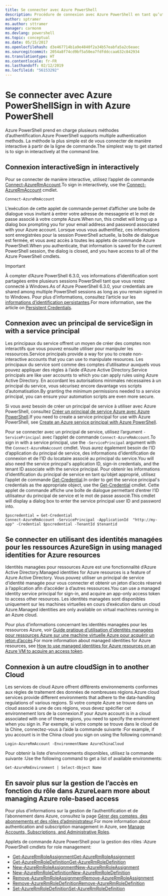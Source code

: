 ```yaml
---
title: Se connecter avec Azure PowerShell
description: Procédure de connexion avec Azure PowerShell en tant qu’utilisateur, en tant que principal de service, ou avec des identités managées pour les ressources Azure.
author: sptramer
ms.author: sttramer
manager: carmonm
ms.devlang: powershell
ms.topic: conceptual
ms.date: 05/15/2017
ms.openlocfilehash: d3e467714b1a9e4840f2a34b57eabfa5a2c6eaec
ms.sourcegitcommit: 2054a8f74cd9bf5a50ea7fdfddccaa632c842934
ms.translationtype: HT
ms.contentlocale: fr-FR
ms.lasthandoff: 02/12/2019
ms.locfileid: "56153292"
---
```

# <a name="sign-in-with-azure-powershell"></a><span data-ttu-id="aee41-103">Se connecter avec Azure PowerShell</span><span class="sxs-lookup"><span data-stu-id="aee41-103">Sign in with Azure PowerShell</span></span>

<span data-ttu-id="aee41-104">Azure PowerShell prend en charge plusieurs méthodes d’authentification.</span><span class="sxs-lookup"><span data-stu-id="aee41-104">Azure PowerShell supports multiple authentication methods.</span></span> <span data-ttu-id="aee41-105">La méthode la plus simple est de vous connecter de manière interactive à partir de la ligne de commande.</span><span class="sxs-lookup"><span data-stu-id="aee41-105">The simplest way to get started is to sign in interactively at the command line.</span></span>

## <a name="sign-in-interactively"></a><span data-ttu-id="aee41-106">Connexion interactive</span><span class="sxs-lookup"><span data-stu-id="aee41-106">Sign in interactively</span></span>

<span data-ttu-id="aee41-107">Pour se connecter de manière interactive, utilisez l’applet de commande [Connect-AzureRmAccount](/powershell/module/azurerm.profile/connect-azurermaccount).</span><span class="sxs-lookup"><span data-stu-id="aee41-107">To sign in interactively, use the [Connect-AzureRmAccount](/powershell/module/azurerm.profile/connect-azurermaccount) cmdlet.</span></span>

```azurepowershell-interactive
Connect-AzureRmAccount
```

<span data-ttu-id="aee41-108">L’exécution de cette applet de commande permet d’afficher une boîte de dialogue vous invitant à entrer votre adresse de messagerie et le mot de passe associé à votre compte Azure.</span><span class="sxs-lookup"><span data-stu-id="aee41-108">When run, this cmdlet will bring up a dialog box prompting you for your email address and password associated with your Azure account.</span></span> <span data-ttu-id="aee41-109">Lorsque vous vous authentifiez, ces informations sont enregistrées pour la session PowerShell actuelle, la boîte de dialogue est fermée, et vous avez accès à toutes les applets de commande Azure PowerShell.</span><span class="sxs-lookup"><span data-stu-id="aee41-109">When you authenticate, that information is saved for the current PowerShell session, the dialog is closed, and you have access to all of the Azure PowerShell cmdlets.</span></span>

> [!IMPORTANT]
> <span data-ttu-id="aee41-110">À compter d’Azure PowerShell 6.3.0, vos informations d’identification sont partagées entre plusieurs sessions PowerShell tant que vous restez connecté à Windows.</span><span class="sxs-lookup"><span data-stu-id="aee41-110">As of Azure PowerShell 6.3.0, your credentials are shared among multiple PowerShell sessions as long as you remain signed in to Windows.</span></span> <span data-ttu-id="aee41-111">Pour plus d’informations, consultez l’article sur les [informations d’identification persistantes](context-persistence.md).</span><span class="sxs-lookup"><span data-stu-id="aee41-111">For more information, see the article on [Persistent Credentials](context-persistence.md).</span></span>

## <a name="sign-in-with-a-service-principal"></a><span data-ttu-id="aee41-112">Connexion avec un principal de service</span><span class="sxs-lookup"><span data-stu-id="aee41-112">Sign in with a service principal</span></span>

<span data-ttu-id="aee41-113">Les principaux du service offrent un moyen de créer des comptes non interactifs que vous pouvez ensuite utiliser pour manipuler les ressources.</span><span class="sxs-lookup"><span data-stu-id="aee41-113">Service principals provide a way for you to create non-interactive accounts that you can use to manipulate resources.</span></span> <span data-ttu-id="aee41-114">Les principaux du service sont comme des comptes d’utilisateur auxquels vous pouvez appliquer des règles à l’aide d’Azure Active Directory.</span><span class="sxs-lookup"><span data-stu-id="aee41-114">Service principals are like user accounts to which you can apply rules using Azure Active Directory.</span></span> <span data-ttu-id="aee41-115">En accordant les autorisations minimales nécessaires à un principal du service, vous sécurisez encore davantage vos scripts d’automatisation.</span><span class="sxs-lookup"><span data-stu-id="aee41-115">By granting the minimum permissions needed to a service principal, you can ensure your automation scripts are even more secure.</span></span>

<span data-ttu-id="aee41-116">Si vous avez besoin de créer un principal de service à utiliser avec Azure PowerShell, consultez [Créer un principal de service Azure avec Azure PowerShell](create-azure-service-principal-azureps.md).</span><span class="sxs-lookup"><span data-stu-id="aee41-116">If you need to create a service principal for use with Azure PowerShell, see [Create an Azure service principal with Azure PowerShell](create-azure-service-principal-azureps.md).</span></span>

<span data-ttu-id="aee41-117">Pour se connecter avec un principal de service, utilisez l’argument `-ServicePrincipal` avec l’applet de commande `Connect-AzureRmAccount`.</span><span class="sxs-lookup"><span data-stu-id="aee41-117">To sign in with a service principal, use the `-ServicePrincipal` argument with the `Connect-AzureRmAccount` cmdlet.</span></span> <span data-ttu-id="aee41-118">Vous aurez également besoin de l’ID d’application du principal de service, des informations d’identification de connexion et de l’ID du locataire associé au principal du service.</span><span class="sxs-lookup"><span data-stu-id="aee41-118">You will also need the service princpal's application ID, sign-in credentials, and the tenant ID associate with the service principal.</span></span> <span data-ttu-id="aee41-119">Pour obtenir les informations d’identification du principal de service en tant qu’objet approprié, utilisez l’applet de commande [Get-Credential](/powershell/module/microsoft.powershell.security/get-credential).</span><span class="sxs-lookup"><span data-stu-id="aee41-119">In order to get the service principal's credentials as the appropriate object, use the [Get-Credential](/powershell/module/microsoft.powershell.security/get-credential) cmdlet.</span></span> <span data-ttu-id="aee41-120">Cette applet de commande affiche une boîte de dialogue permettant d’entrer l’ID utilisateur du principal de service et le mot de passe associé.</span><span class="sxs-lookup"><span data-stu-id="aee41-120">This cmdlet will display a dialog box to enter the service principal user ID and password into.</span></span>

```azurepowershell-interactive
$pscredential = Get-Credential
Connect-AzureRmAccount -ServicePrincipal -ApplicationId  "http://my-app" -Credential $pscredential -TenantId $tenantid
```

## <a name="sign-in-using-managed-identities-for-azure-resources"></a><span data-ttu-id="aee41-121">Se connecter en utilisant des identités managées pour les ressources Azure</span><span class="sxs-lookup"><span data-stu-id="aee41-121">Sign in using managed identities for Azure resources</span></span>

<span data-ttu-id="aee41-122">Identités managées pour ressources Azure est une fonctionnalité d’Azure Active Directory.</span><span class="sxs-lookup"><span data-stu-id="aee41-122">Managed identities for Azure resources is a feature of Azure Active Directory.</span></span> <span data-ttu-id="aee41-123">Vous pouvez utiliser un principal de service d’identité managée pour vous connecter et obtenir un jeton d’accès réservé à l’application afin d’accéder à d’autres ressources.</span><span class="sxs-lookup"><span data-stu-id="aee41-123">You can use a managed identity service principal for sign-in, and acquire an app-only access token to access other resources.</span></span> <span data-ttu-id="aee41-124">Les identités managées sont disponibles uniquement sur les machines virtuelles en cours d’exécution dans un cloud Azure.</span><span class="sxs-lookup"><span data-stu-id="aee41-124">Managed identities are only available on virtual machines running in an Azure cloud.</span></span>

<span data-ttu-id="aee41-125">Pour plus d’informations concernant les identités managées pour les ressources Azure, voir [Guide pratique d’utilisation d’identités managées pour ressources Azure sur une machine virtuelle Azure pour acquérir un jeton d’accès](/azure/active-directory/managed-identities-azure-resources/how-to-use-vm-token).</span><span class="sxs-lookup"><span data-stu-id="aee41-125">For more information about managed identities for Azure resources, see [How to use managed identities for Azure resources on an Azure VM to acquire an access token](/azure/active-directory/managed-identities-azure-resources/how-to-use-vm-token).</span></span>

## <a name="sign-in-to-another-cloud"></a><span data-ttu-id="aee41-126">Connexion à un autre cloud</span><span class="sxs-lookup"><span data-stu-id="aee41-126">Sign in to another Cloud</span></span>

<span data-ttu-id="aee41-127">Les services de cloud Azure offrent différents environnements conformes aux règles de traitement des données de nombreuses régions.</span><span class="sxs-lookup"><span data-stu-id="aee41-127">Azure cloud services provide different environments that adhere to the data-handling regulations of various regions.</span></span> <span data-ttu-id="aee41-128">Si votre compte Azure se trouve dans un cloud associé à une de ces régions, vous devez spécifier cet environnement lors de la connexion.</span><span class="sxs-lookup"><span data-stu-id="aee41-128">If your Azure account is in a cloud associated with one of these regions, you need to specify the environment when you sign in.</span></span> <span data-ttu-id="aee41-129">Par exemple, si votre compte se trouve dans le cloud de la Chine, connectez-vous à l’aide la commande suivante :</span><span class="sxs-lookup"><span data-stu-id="aee41-129">For example, if you account is in the China cloud you sign on using the following command:</span></span>

```azurepowershell-interactive
Login-AzureRmAccount -EnvironmentName AzureChinaCloud
```

<span data-ttu-id="aee41-130">Pour obtenir la liste d’environnements disponibles, utilisez la commande suivante :</span><span class="sxs-lookup"><span data-stu-id="aee41-130">Use the following command to get a list of available environments:</span></span>

```azurepowershell-interactive
Get-AzureRmEnvironment | Select-Object Name
```

## <a name="learn-more-about-managing-azure-role-based-access"></a><span data-ttu-id="aee41-131">En savoir plus sur la gestion de l’accès en fonction du rôle dans Azure</span><span class="sxs-lookup"><span data-stu-id="aee41-131">Learn more about managing Azure role-based access</span></span>

<span data-ttu-id="aee41-132">Pour plus d’informations sur la gestion de l’authentification et de l’abonnement dans Azure, consultez la page [Gérer des comptes, des abonnements et des rôles d’administrateur](/azure/active-directory/role-based-access-control-configure).</span><span class="sxs-lookup"><span data-stu-id="aee41-132">For more information about authentication and subscription management in Azure, see [Manage Accounts, Subscriptions, and Administrative Roles](/azure/active-directory/role-based-access-control-configure).</span></span>

<span data-ttu-id="aee41-133">Applets de commande Azure PowerShell pour la gestion des rôles :</span><span class="sxs-lookup"><span data-stu-id="aee41-133">Azure PowerShell cmdlets for role management:</span></span>

* [<span data-ttu-id="aee41-134">Get-AzureRmRoleAssignment</span><span class="sxs-lookup"><span data-stu-id="aee41-134">Get-AzureRmRoleAssignment</span></span>](/powershell/module/AzureRM.Resources/Get-AzureRmRoleAssignment)
* [<span data-ttu-id="aee41-135">Get-AzureRmRoleDefinition</span><span class="sxs-lookup"><span data-stu-id="aee41-135">Get-AzureRmRoleDefinition</span></span>](/powershell/module/AzureRM.Resources/Get-AzureRmRoleDefinition)
* [<span data-ttu-id="aee41-136">New-AzureRmRoleAssignment</span><span class="sxs-lookup"><span data-stu-id="aee41-136">New-AzureRmRoleAssignment</span></span>](/powershell/module/AzureRM.Resources/New-AzureRmRoleAssignment)
* [<span data-ttu-id="aee41-137">New-AzureRmRoleDefinition</span><span class="sxs-lookup"><span data-stu-id="aee41-137">New-AzureRmRoleDefinition</span></span>](/powershell/module/AzureRM.Resources/New-AzureRmRoleDefinition)
* [<span data-ttu-id="aee41-138">Remove-AzureRmRoleAssignment</span><span class="sxs-lookup"><span data-stu-id="aee41-138">Remove-AzureRmRoleAssignment</span></span>](/powershell/module/AzureRM.Resources/Remove-AzureRmRoleAssignment)
* [<span data-ttu-id="aee41-139">Remove-AzureRmRoleDefinition</span><span class="sxs-lookup"><span data-stu-id="aee41-139">Remove-AzureRmRoleDefinition</span></span>](/powershell/module/AzureRM.Resources/Remove-AzureRmRoleDefinition)
* [<span data-ttu-id="aee41-140">Set-AzureRmRoleDefinition</span><span class="sxs-lookup"><span data-stu-id="aee41-140">Set-AzureRmRoleDefinition</span></span>](/powershell/moduel/AzureRM.Resources/Set-AzureRmRoleDefinition)
